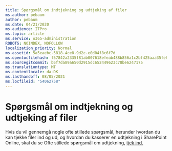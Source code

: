 ```yaml
---
title: Spørgsmål om indtjekning og udtjeking af filer
ms.author: pebaum
author: pebaum
ms.date: 04/21/2020
ms.audience: ITPro
ms.topic: article
ms.service: o365-administration
ROBOTS: NOINDEX, NOFOLLOW
localization_priority: Normal
ms.assetid: 5a5eaebc-5818-4ce8-9d2c-e0d04f8c6f7d
ms.openlocfilehash: f57842a2335f81ab007618efeab488b856a1c2bf425aaa35fe8912dcece25c7e
ms.sourcegitcommit: b5f7da89a650d2915dc652449623c78be6247175
ms.translationtype: MT
ms.contentlocale: da-DK
ms.lasthandoff: 08/05/2021
ms.locfileid: "54062758"
---
```

# <a name="questions-about-check-in-and-out-files"></a>Spørgsmål om indtjekning og udtjeking af filer

Hvis du vil gennemgå nogle ofte stillede spørgsmål, herunder hvordan du kan tjekke filer ind og ud, og hvordan du kasserer en udtjekning i SharePoint Online, skal du se Ofte stillede spørgsmål om udtjekning, [tjek ind.](https://go.microsoft.com/fwlink/?linkid=2018786)
  

